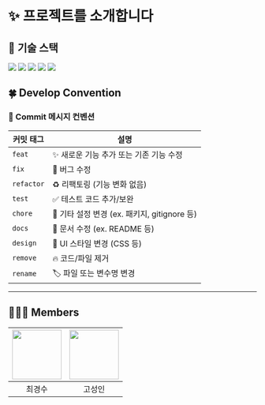 # ✨ 프로젝트를 소개합니다

## 🚀 기술 스택

<img src="https://img.shields.io/badge/react-61DAFB?style=for-the-badge&logo=react&logoColor=black"> <img src="https://img.shields.io/badge/typescript-3178C6?style=for-the-badge&logo=typescript&logoColor=white"> <img src="https://img.shields.io/badge/zustand-000000?style=for-the-badge&logo=zustand&logoColor=white"> <img src="https://img.shields.io/badge/tailwindcss-06B6D4?style=for-the-badge&logo=tailwindcss&logoColor=white"> <img src="https://img.shields.io/badge/tanstack_query-FF4154?style=for-the-badge&logo=react-query&logoColor=white">

## 🍀 Develop Convention

### 📌 Commit 메시지 컨벤션

| 커밋 태그  | 설명                                         |
| ---------- | -------------------------------------------- |
| `feat`     | ✨ 새로운 기능 추가 또는 기존 기능 수정      |
| `fix`      | 🐛 버그 수정                                 |
| `refactor` | ♻️ 리팩토링 (기능 변화 없음)                 |
| `test`     | ✅ 테스트 코드 추가/보완                     |
| `chore`    | 🔧 기타 설정 변경 (ex. 패키지, gitignore 등) |
| `docs`     | 📝 문서 수정 (ex. README 등)                 |
| `design`   | 🎨 UI 스타일 변경 (CSS 등)                   |
| `remove`   | 🔥 코드/파일 제거                            |
| `rename`   | 🏷️ 파일 또는 변수명 변경                     |

---

## 🧑‍🤝‍🧑 Members

| [<img src="https://avatars.githubusercontent.com/u/81173010?s=400&v=4" width="100px">](https://github.com/choikyungsoo) | [<img src="https://avatars.githubusercontent.com/u/163626142?v=4" width="100px">](https://github.com/wnswo23) |
| :---------------------------------------------------------------------------------------------------------------------: | :-----------------------------------------------------------------------------------------------------------: |
|                                                         최경수                                                          |                                                    고성인                                                     |

